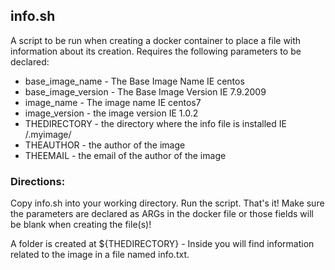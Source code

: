 ## info.sh
A script to be run when creating a docker container to place a file with information about its creation. Requires the following parameters to be declared:
- base_image_name - The Base Image Name IE centos
- base_image_version - The Base Image Version IE 7.9.2009
- image_name - The image name IE centos7
- image_version - the image version IE 1.0.2
- THEDIRECTORY - the directory where the info file is installed IE /.myimage/
- THEAUTHOR - the author of the image
- THEEMAIL - the email of the author of the image

### Directions:
Copy info.sh into your working directory. Run the script. That's it! Make sure the parameters are declared as ARGs in the docker file or those fields will be blank when creating the file(s)!

A folder is created at ${THEDIRECTORY} - Inside you will find information related to the image in a file named info.txt.
